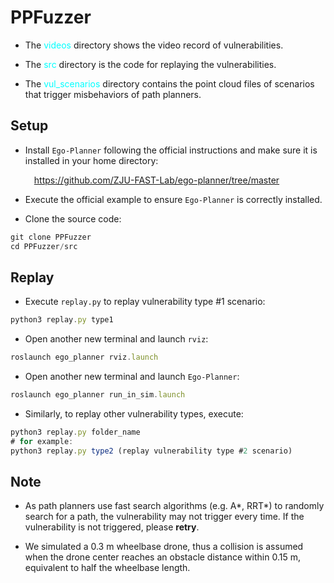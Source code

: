 # PPFuzzer

- The <font color=#00FFFF>videos</font> directory shows the video record of vulnerabilities.

- The <font color=#00FFFF>src</font> directory is the code for replaying the vulnerabilities.

- The <font color=#00FFFF>vul_scenarios</font> directory contains the point cloud files of scenarios that trigger misbehaviors of path planners.

## Setup

- Install `Ego-Planner` following the official instructions and make sure it is installed in your home directory:  

  &emsp;<https://github.com/ZJU-FAST-Lab/ego-planner/tree/master>

- Execute the official example to ensure `Ego-Planner` is correctly installed.

- Clone the source code:

```javascript
git clone PPFuzzer
cd PPFuzzer/src
```


## Replay 

- Execute `replay.py` to replay vulnerability type #1 scenario:
```javascript
python3 replay.py type1
```

- Open another new terminal and launch `rviz`:
```javascript
roslaunch ego_planner rviz.launch
```

- Open another new terminal and launch `Ego-Planner`:
```javascript
roslaunch ego_planner run_in_sim.launch
```

- Similarly, to replay other vulnerability types, execute:
```javascript
python3 replay.py folder_name
# for example:
python3 replay.py type2 (replay vulnerability type #2 scenario)
```

## Note
- As path planners use fast search algorithms (e.g. A*, RRT*) to randomly search for a path, the vulnerability may not trigger every time. 
If the vulnerability is not triggered, please **retry**.

- We simulated a 0.3 m wheelbase drone, thus a collision is assumed when the drone center reaches an obstacle distance within 0.15 m, equivalent to half the wheelbase length.